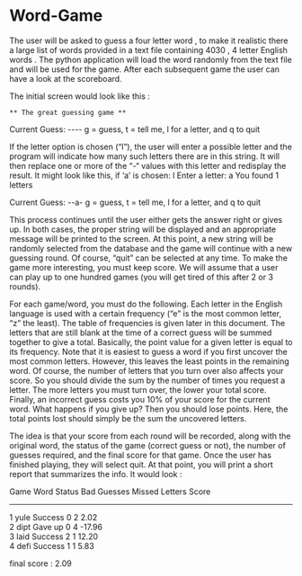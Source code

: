 # Word-Game
The user will be asked to guess a four letter word , to make it realistic there a large list of words provided in a text file containing 4030 , 4 letter English words . The python application will load the word randomly from the text file and will be used for the game. After each subsequent game the user can have a look at the scoreboard.

The initial screen would look like this :

	** The great guessing game ** 
  
 Current Guess: ---- 
 g = guess, t = tell me, l for a letter, and q to quit			
 
 If	the	letter	option	is	chosen	(“l”),	the	user	will	enter	a	possible	letter	and	the	program	will	indicate	how	many	such	letters	there	are	in	this	string.	It	will	then	replace	one	or	more	of	the	“-“	values	with	this	letter	and	redisplay	the	result.	It	might	look	like	this,
 if	‘a’	is	chosen:	l Enter a letter:  a You found 1 letters 
 
 Current Guess: --a- 
 g = guess, t = tell me, l for a letter, and q to quit	
	
 This	process	continues	until	the	user	either	gets	the	answer	right	or	gives	up.	In	both	cases,	the	proper	string	will	be	displayed	and	an	appropriate	message	will	be	printed	to	the	screen.		At	this	point,	a	new	string	will	be	randomly	selected	from	the	database	and	the	game	will	continue	with	a	new	guessing	round.	Of	course,	“quit”	can	be	selected	at	any	time.	To	make	the	game	more	interesting,	you	must	keep	score.	We	will	assume	that	a	user	can	play	up	to	one	hundred	games	(you	will get	tired	of	this	after	2	or	3	rounds).	
 
For	each	game/word,	you	must	do	the	following.	Each	letter	in	the	English	language	is	used	with	a	certain	frequency	(“e”	is	the	most	common	letter,	“z”	the	least).	The	table	of	frequencies	is	given	later	in	this	document. The	letters	that	are	still	blank	at	the	time	of	a	correct	guess	will	be	summed	together	to	give	a	total.	Basically,	the	point	value	for	a	given	letter	is	equal	to	its	frequency.	Note	that	it	is	easiest	to	guess	a	word	if	you	first	uncover	the	most	common	letters.	However,	this	leaves	the	least	points	in	the	remaining	word.	Of	course,	the	number	of	letters	that	you	turn	over	also	affects	your	score.		So	you	should	divide	the	sum	by	the	number	of	times	you	request	a	letter.	The	more	letters	you	must	turn	over,	the	lower	your	total	score.	Finally,	an	incorrect	guess	costs	you	10%	of	your	score	for	the	current	word.	What	happens	if	you	give	up?	Then	you	should	lose	points.	Here,	the	total	points	lost	should	simply	be	the	sum	the	uncovered	letters.		

The	idea	is	that	your	score	from	each	round	will	be	recorded,	along	with	the	original	word,	the	status	of	the	game	(correct	guess	or	not),	the	number	of	guesses	required,	and	the	final	score	for	that	game.	Once	the	user	has	finished	playing,	they	will	select	quit.	At	that	point,	you	will	print	a	short	report	that	summarizes	the	info.	It	would	look	:

Game       Word       Status     Bad Guesses     Missed Letters   Score    
----       ----       ------     -----------     --------------   -----    
1          yule       Success    0               2                2.02      
2          dipt       Gave up    0               4                -17.96    
3          laid       Success    2               1                12.20     
4          defi       Success    1               1                5.83     

final score : 2.09
